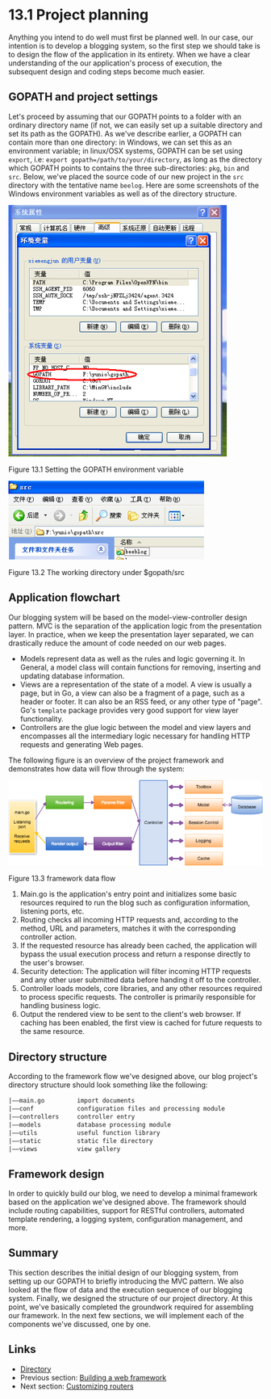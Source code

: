 # 13.1 Project planning

Anything you intend to do well must first be planned well. In our case, our intention is to develop a blogging system, so the first step we should take is to design the flow of the application in its entirety. When we have a clear understanding of the our application's process of execution, the subsequent design and coding steps become much easier. 

## GOPATH and project settings

Let's proceed by assuming that our GOPATH points to a folder with an ordinary directory name (if not, we can easily set up a suitable directory and set its path as the GOPATH). As we've describe earlier, a GOPATH can contain more than one directory: in Windows, we can set this as an environment variable; in linux/OSX systems, GOPATH can be set using `export`, i.e: `export gopath=/path/to/your/directory`, as long as the directory which GOPATH points to contains the three sub-directories: `pkg`, `bin` and `src`. Below, we've placed the source code of our new project in the `src` directory with the tentative name `beelog`. Here are some screenshots of the Windows environment variables as well as of the directory structure.   

![](images/13.1.gopath.png?raw=true)

Figure 13.1 Setting the GOPATH environment variable

![](images/13.1.gopath2.png?raw=true)

Figure 13.2 The working directory under $gopath/src 

## Application flowchart

Our blogging system will be based on the model-view-controller design pattern. MVC is the separation of the application logic from the presentation layer. In practice, when we keep the presentation layer separated, we can drastically reduce the amount of code needed on our web pages.

- Models represent data as well as the rules and logic governing it. In General, a model class will contain functions for removing, inserting and updating database information. 
- Views are a representation of the state of a model. A view is usually a page, but in Go, a view can also be a fragment of a page, such as a header or footer. It can also be an RSS feed, or any other type of "page". Go's `template` package provides very good support for view layer functionality.
- Controllers are the glue logic between the model and view layers and encompasses all the intermediary logic necessary for handling HTTP requests and generating Web pages.

The following figure is an overview of the project framework and demonstrates how data will flow through the system:

![](images/13.1.flow.png?raw=true)

Figure 13.3 framework data flow 

1. Main.go is the application's entry point and initializes some basic resources required to run the blog such as configuration information, listening ports, etc.
2. Routing checks all incoming HTTP requests and, according to the method, URL and parameters, matches it with the corresponding controller action.
3. If the requested resource has already been cached, the application will bypass the usual execution process and return a response directly to the user's browser.
4. Security detection: The application will filter incoming HTTP requests and any other user submitted data before handing it off to the controller.
5. Controller loads models, core libraries, and any other resources required to process specific requests. The controller is primarily responsible for handling business logic.
6. Output the rendered view to be sent to the client's web browser. If caching has been enabled, the first view is cached for future requests to the same resource.

## Directory structure

According to the framework flow we've designed above, our blog project's directory structure should look something like the following: 

	|——main.go         import documents
	|——conf            configuration files and processing module
	|——controllers     controller entry
	|——models          database processing module
	|——utils           useful function library
	|——static          static file directory
    |——views           view gallery

## Framework design

In order to quickly build our blog, we need to develop a minimal framework based on the application we've designed above. The framework should include routing capabilities, support for RESTful controllers, automated template rendering, a logging system, configuration management, and more.

## Summary

This section describes the initial design of our blogging system, from setting up our GOPATH to briefly introducing the MVC pattern. We also looked at the flow of data and the execution sequence of our blogging system. Finally, we designed the structure of our project directory. At this point, we've basically completed the groundwork required for assembling our framework. In the next few sections, we will implement each of the components we've discussed, one by one.   

## Links

- [Directory](preface.md)
- Previous section: [Building a web framework](13.0.md)
- Next section: [Customizing routers](13.2.md)
